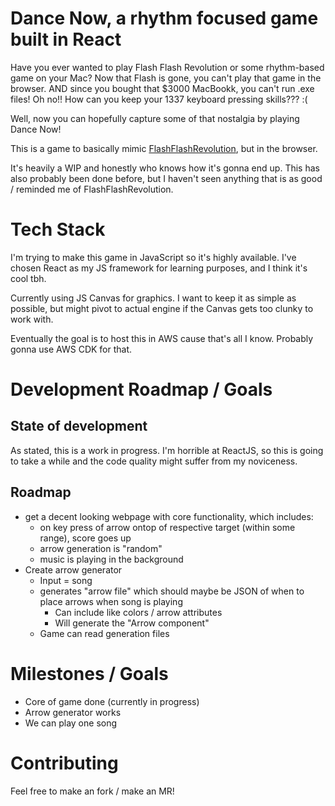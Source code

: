 # Dance Now, a rhythm focused game built in React

Have you ever wanted to play Flash Flash Revolution or some rhythm-based game on your Mac? Now that Flash is gone, you can't play that game in the browser.  AND since you bought that $3000 MacBookk, you can't run .exe files!  Oh no!! How can you keep your 1337 keyboard pressing skills??? :(

Well, now you can hopefully capture some of that nostalgia by playing Dance Now! 

This is a game to basically mimic [FlashFlashRevolution](https://www.flashflashrevolution.com/), but in the browser.  

It's heavily a WIP and honestly who knows how it's gonna end up.  This has also probably been done before, but I haven't seen anything that is as good / reminded me of FlashFlashRevolution.

# Tech Stack
I'm trying to make this game in JavaScript so it's highly available.  I've chosen React as my JS framework for learning purposes, and I think it's cool tbh.  

Currently using JS Canvas for graphics.  I want to keep it as simple as possible, but might pivot to actual engine if the Canvas gets too clunky to work with. 

Eventually the goal is to host this in AWS cause that's all I know.  Probably gonna use AWS CDK for that.

# Development Roadmap / Goals
## State of development
As stated, this is a work in progress.  I'm horrible at ReactJS, so this is going to take a while and the code quality might suffer from my noviceness.  

## Roadmap
- get a decent looking webpage with core functionality, which includes:
    - on key press of arrow ontop of respective target (within some range), score goes up
    - arrow generation is "random"
    - music is playing in the background
- Create arrow generator
    - Input = song 
    - generates "arrow file" which should maybe be JSON of when to place arrows when song is playing 
        - Can include like colors / arrow attributes
        - Will generate the "Arrow component"
    - Game can read generation files

# Milestones / Goals
- Core of game done (currently in progress)
- Arrow generator works
- We can play one song

# Contributing
Feel free to make an fork / make an MR!
